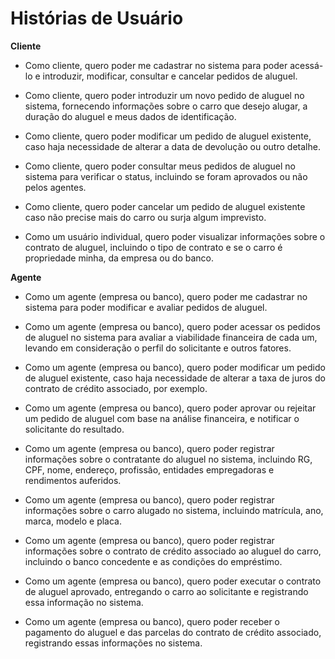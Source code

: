 # Histórias de Usuário

**Cliente**
- Como cliente, quero poder me cadastrar no sistema para poder acessá-lo e introduzir, modificar, consultar e cancelar pedidos de aluguel.

-  Como cliente, quero poder introduzir um novo pedido de aluguel no sistema, fornecendo informações sobre o carro que desejo alugar, a duração do aluguel e meus dados de identificação.

- Como cliente, quero poder modificar um pedido de aluguel existente, caso haja necessidade de alterar a data de devolução ou outro detalhe.

- Como cliente, quero poder consultar meus pedidos de aluguel no sistema para verificar o status, incluindo se foram aprovados ou não pelos agentes.

- Como cliente, quero poder cancelar um pedido de aluguel existente caso não precise mais do carro ou surja algum imprevisto.

- Como um usuário individual, quero poder visualizar informações sobre o contrato de aluguel, incluindo o tipo de contrato e se o carro é propriedade minha, da empresa ou do banco.

**Agente**

- Como um agente (empresa ou banco), quero poder me cadastrar no sistema para poder modificar e avaliar pedidos de aluguel.

- Como um agente (empresa ou banco), quero poder acessar os pedidos de aluguel no sistema para avaliar a viabilidade financeira de cada um, levando em consideração o perfil do solicitante e outros fatores.

- Como um agente (empresa ou banco), quero poder modificar um pedido de aluguel existente, caso haja necessidade de alterar a taxa de juros do contrato de crédito associado, por exemplo.

- Como um agente (empresa ou banco), quero poder aprovar ou rejeitar um pedido de aluguel com base na análise financeira, e notificar o solicitante do resultado.

- Como um agente (empresa ou banco), quero poder registrar informações sobre o contratante do aluguel no sistema, incluindo RG, CPF, nome, endereço, profissão, entidades empregadoras e rendimentos auferidos.

- Como um agente (empresa ou banco), quero poder registrar informações sobre o carro alugado no sistema, incluindo matrícula, ano, marca, modelo e placa.

- Como um agente (empresa ou banco), quero poder registrar informações sobre o contrato de crédito associado ao aluguel do carro, incluindo o banco concedente e as condições do empréstimo.

- Como um agente (empresa ou banco), quero poder executar o contrato de aluguel aprovado, entregando o carro ao solicitante e registrando essa informação no sistema.

- Como um agente (empresa ou banco), quero poder receber o pagamento do aluguel e das parcelas do contrato de crédito associado, registrando essas informações no sistema.
